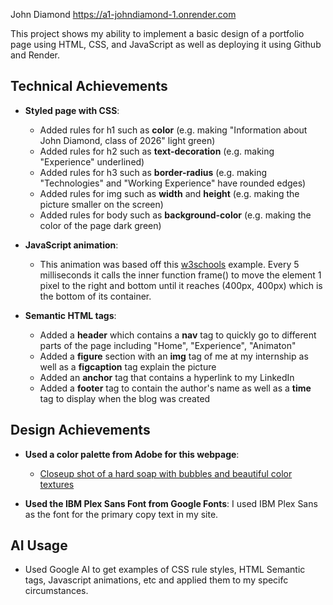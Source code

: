 John Diamond
https://a1-johndiamond-1.onrender.com

This project shows my ability to implement a basic design of a portfolio page using HTML, CSS, and JavaScript as well as deploying it using Github and Render.

## Technical Achievements
- **Styled page with CSS**: 
    - Added rules for h1 such as **color** (e.g. making "Information about John Diamond, class of 2026" light green)
    - Added rules for h2 such as **text-decoration** (e.g. making "Experience" underlined)
    - Added rules for h3 such as **border-radius** (e.g. making "Technologies" and "Working Experience" have rounded edges)
    - Added rules for img such as **width** and **height** (e.g. making the picture smaller on the screen)
    - Added rules for body such as **background-color** (e.g. making the color of the page dark green)

- **JavaScript animation**:
    - This animation was based off this [w3schools](https://www.w3schools.com/js/js_htmldom_animate.asp) example. Every 5 milliseconds it calls the inner function frame() to move the element 1 pixel to the right and bottom until it reaches (400px, 400px) which is the bottom of its container.
- **Semantic HTML tags**:
    - Added a **header** which contains a **nav** tag to quickly go to different parts of the page including "Home", "Experience", "Animaton"
    - Added a **figure** section with an **img** tag of me at my internship as well as a **figcaption** tag explain the picture
    - Added an **anchor** tag that contains a hyperlink to my LinkedIn
    - Added a **footer** tag to contain the author's name as well as a **time** tag to display when the blog was created

## Design Achievements
- **Used a color palette from Adobe for this webpage**: 
    - [Closeup shot of a hard soap with bubbles and beautiful color textures](pallete.png)

- **Used the IBM Plex Sans Font from Google Fonts**: I used IBM Plex Sans as the font for the primary copy text in my site.

## AI Usage

- Used Google AI to get examples of CSS rule styles, HTML Semantic tags, Javascript animations, etc and applied them to my specifc circumstances.
